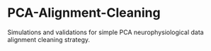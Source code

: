 # PCA-Alignment-Cleaning
Simulations and validations for simple PCA neurophysiological data alignment cleaning strategy.
